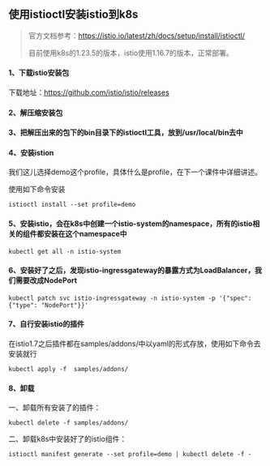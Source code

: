 ## 使用istioctl安装istio到k8s

> 官方文档参考：https://istio.io/latest/zh/docs/setup/install/istioctl/
>
> 目前使用k8s的1.23.5的版本，istio使用1.16.7的版本，正常部署。



#### 1、下载istio安装包

下载地址：https://github.com/istio/istio/releases



#### 2、解压缩安装包



#### 3、把解压出来的包下的bin目录下的istioctl工具，放到/usr/local/bin去中



#### 4、安装istion

我们这儿选择demo这个profile，具体什么是profile，在下一个课件中详细讲述。

使用如下命令安装

```shell
istioctl install --set profile=demo
```



#### 5、安装istio，会在k8s中创建一个istio-system的namespace，所有的istio相关的组件都安装在这个namespace中

```shell
kubectl get all -n istio-system
```



#### 6、安装好了之后，发现istio-ingressgateway的暴露方式为LoadBalancer，我们需要改成NodePort

```shell
kubectl patch svc istio-ingressgateway -n istio-system -p '{"spec":{"type": "NodePort"}}'
```



#### 7、自行安装istio的插件

在istio1.7之后插件都在samples/addons/中以yaml的形式存放，使用如下命令去安装就行

```shell
kubectl apply -f  samples/addons/ 
```



#### 8、卸载

一、卸载所有安装了的插件：

```shell
kubectl delete -f samples/addons/
```



二、卸载k8s中安装好了的istio组件：

```shell
istioctl manifest generate --set profile=demo | kubectl delete -f -
```







